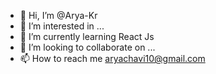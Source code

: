 - 👋 Hi, I’m @Arya-Kr
- 👀 I’m interested in ...
- 🌱 I’m currently learning React Js
- 💞️ I’m looking to collaborate on ...
- 📫 How to reach me aryachavi10@gmail.com

<!---
Arya-Kr/Arya-Kr is a ✨ special ✨ repository because its `README.md` (this file) appears on your GitHub profile.
You can click the Preview link to take a look at your changes.
--->
